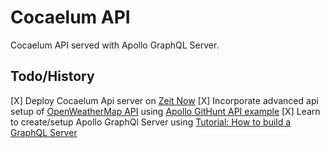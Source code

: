 # Cocaelum API

Cocaelum API served with Apollo GraphQL Server.

## Todo/History
[X] Deploy Cocaelum Api server on [Zeit Now](https://zeit.co/now)
[X] Incorporate advanced api setup of [OpenWeatherMap API](https://openweathermap.org/api) using [Apollo GitHunt API example](https://github.com/apollographql/GitHunt-API)
[X] Learn to create/setup Apollo GraphQl Server using [Tutorial: How to build a GraphQL Server](https://dev-blog.apollodata.com/tutorial-building-a-graphql-server-cddaa023c035)
